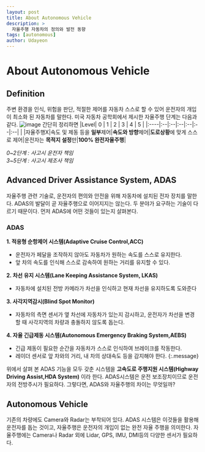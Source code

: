 ```yaml
---
layout: post
title: About Autonomous Vehicle
description: >
  자율주행 자동차의 정의와 발전 동향
tags: [autonomous]
author: Udayeon
---
```


# About Autonomous Vehicle

## Definition
주변 환경을 인식, 위험을 판단, 적절한 제어를 자동차 스스로 할 수 있어 운전자의 개입이 최소화 된 자동차를 말한다.
미국 자동차 공학회에서 제시한 자율주행 단계는 다음과 같다. 
![image](https://user-images.githubusercontent.com/69246778/124420342-4b1fa800-dd9a-11eb-85f2-26b3986b9d7c.png)
간단히 정리하면
|Level| 0 | 1 | 2 | 3 | 4 | 5 |
|:----|:--|:--|:--|:--|:--|:--|
|     |자율주행X|속도 및 제동 등을 **일부**제어|**속도와 방향**제어|**도로상황**에 맞게 스스로 제어|운전자는 **목적지 설정**만|**100% 완전자율주행**|

_0~2단계 : 사고시 운전자 책임_  
_3~5단계 : 사고시 제조사 책임_


## Advanced Driver Assistance System, ADAS
자율주행 관련 기술로, 운전자의 편의와 안전을 위해 자동차에 설치된 전자 장치를 말한다. 
ADAS의 발달이 곧 자율주행으로 이어지지는 않는다. 두 분야가 요구하는 기술이 다르기 때문이다.
먼저 ADAS에 어떤 것들이 있는지 살펴본다.

### ADAS
**1. 적응형 순항제어 시스템(Adaptive Cruise Control,ACC)**
  - 운전자가 페달을 조작하지 않아도 자동차가 원하는 속도를 스스로 유지한다.
  - 앞 차의 속도를 인식해 스스로 감속하여 원하는 거리를 유지할 수 있다.

**2. 차선 유지 시스템(Lane Keeping Assistance System, LKAS)**
  - 자동차에 설치된 전방 카메라가 차선을 인식하고 현재 차선을 유지하도록 도와준다

**3. 사각지역감시(Blind Spot Monitor)**
  - 자동차의 측면 센서가 옆 차선에 자동차가 있는지 감시하고, 운전자가 차선을 변경할 때 사각지역의 차량과 충돌하지 않도록 돕는다.

**4. 자율 긴급제동 시스템(Autonomous Emergency Braking System,AEBS)**
  - 긴급 제동이 필요한 순간을 자동차가 스스로 인식하여 브레이크를 작동한다. 
  - 레이더 센서로 앞 차와의 거리, 내 차의 상대속도 등을 감지해야 한다.
{:.message}

위에서 살펴 본 ADAS 기능을 모두 갖춘 시스템을 **고속도로 주행지원 시스템(Highway Driving Assist,HDA System)** 이라 한다. 
ADAS시스템은 운전 보조장치이므로 운전자의 전방주시가 필요하다.
그렇다면, ADAS와 자율주행의 차이는 무엇일까? 


## Autonomous Vehicle
기존의 차량에도 Camera와 Radar는 부착되어 있다. ADAS 시스템은 이것들을 활용해 운전자를 돕는 것이고, 
자율주행은 운전자의 개입이 없는 완전 자율 주행을 의미한다. 
자율주행에는 Camera나 Radar 외에 Lidar, GPS, IMU, DMI등의 다양한 센서가 필요하다.

